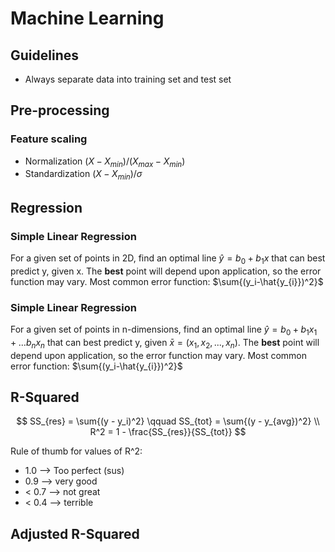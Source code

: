 # Machine Learning

## Guidelines
- Always separate data into training set and test set

## Pre-processing
### Feature scaling
- Normalization $(X - X_{min})/(X_{max} - X_{min})$
- Standardization $(X - X_{min})/\sigma$

## Regression
### Simple Linear Regression
For a given set of points in 2D, find an optimal line $\hat{y} = b_0 + b_1x$ that can best predict y, given x.
The **best** point will depend upon application, so the error function may vary.
Most common error function: $\sum{(y_i-\hat{y_{i}})^2}$

### Simple Linear Regression
For a given set of points in n-dimensions, find an optimal line $\hat{y} = b_0 + b_1x_1 + ... b_nx_n$ that can best predict y, given $\bar{x} = (x_1,x_2,...,x_n)$.
The **best** point will depend upon application, so the error function may vary.
Most common error function: $\sum{(y_i-\hat{y_{i}})^2}$

## R-Squared
$$
SS_{res} = \sum{(y - y_i)^2} \qquad SS_{tot} = \sum{(y - y_{avg})^2} \\
R^2 = 1 - \frac{SS_{res}}{SS_{tot}}
$$

Rule of thumb for values of R^2:
- 1.0 --> Too perfect (sus)
- 0.9 --> very good
- < 0.7 --> not great
- < 0.4 --> terrible

## Adjusted R-Squared